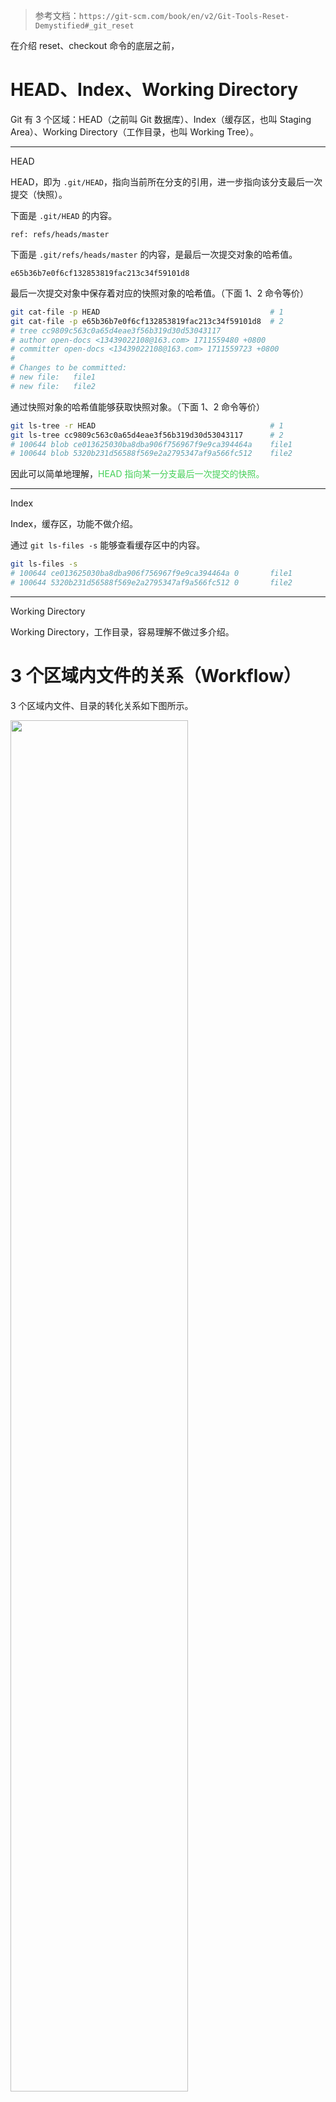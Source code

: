 
>参考文档：`https://git-scm.com/book/en/v2/Git-Tools-Reset-Demystified#_git_reset`

在介绍 reset、checkout 命令的底层之前，

# HEAD、Index、Working Directory

Git 有 3 个区域：HEAD（之前叫 Git 数据库）、Index（缓存区，也叫 Staging Area）、Working Directory（工作目录，也叫 Working Tree）。

---
HEAD

HEAD，即为 `.git/HEAD`，指向当前所在分支的引用，进一步指向该分支最后一次提交（快照）。

下面是 `.git/HEAD` 的内容。 
```text
ref: refs/heads/master
```
下面是 `.git/refs/heads/master` 的内容，是最后一次提交对象的哈希值。
```test
e65b36b7e0f6cf132853819fac213c34f59101d8
```
最后一次提交对象中保存着对应的快照对象的哈希值。（下面 1、2 命令等价）
```bash
git cat-file -p HEAD                                      # 1
git cat-file -p e65b36b7e0f6cf132853819fac213c34f59101d8  # 2
# tree cc9809c563c0a65d4eae3f56b319d30d53043117
# author open-docs <13439022108@163.com> 1711559480 +0800
# committer open-docs <13439022108@163.com> 1711559723 +0800
# 
# Changes to be committed:
# new file:   file1
# new file:   file2
```
通过快照对象的哈希值能够获取快照对象。（下面 1、2 命令等价）
```bash
git ls-tree -r HEAD                                       # 1
git ls-tree cc9809c563c0a65d4eae3f56b319d30d53043117      # 2
# 100644 blob ce013625030ba8dba906f756967f9e9ca394464a    file1
# 100644 blob 5320b231d56588f569e2a2795347af9a566fc512    file2
```

因此可以简单地理解，<font color=44cf57>HEAD 指向某一分支最后一次提交的快照。</font>

---
Index

Index，缓存区，功能不做介绍。

通过 `git ls-files -s` 能够查看缓存区中的内容。
```bash
git ls-files -s
# 100644 ce013625030ba8dba906f756967f9e9ca394464a 0       file1
# 100644 5320b231d56588f569e2a2795347af9a566fc512 0       file2
```

---
Working Directory

Working Directory，工作目录，容易理解不做过多介绍。


# 3 个区域内文件的关系（Workflow）

3 个区域内文件、目录的转化关系如下图所示。

<img src="D:\NoteWithVersionControl\doc-git\7、八股与使用 -- Git tools\PIC\Pasted image 20240328021017.png" width=75%/>

下面通过一个案例来理解。

）初始有一个没有Git控制的目录，初始化为 Git 仓库，其中包含一个文件 file.txt（版本记为 v1，用蓝色表示）。

HEAD 指向分支 master 的引用（即 HEAD 中的内容为 ref: refs/heads/master）

因为该分支没有提交，所以该引用没有指向任何提交对象。（即 refs/heads/master 中的内容为空）

<img src="D:\NoteWithVersionControl\doc-git\7、八股与使用 -- Git tools\PIC\Pasted image 20240328021327.png" width=50%/>

）依次执行 git add、git commit，执行第一次提交。

<center class = "half"><img src="D:\NoteWithVersionControl\doc-git\7、八股与使用 -- Git tools\PIC\Pasted image 20240328021802.png" width=50%/><img src="D:\NoteWithVersionControl\doc-git\7、八股与使用 -- Git tools\PIC\Pasted image 20240328021950.png" width=48.7%/></center>

此时 `refs/heads/master` 中提交对象指向的快照对象的hash值为 eb43bf8。

）修改 file.txt（版本记为 v2，用红色表示），再依次执行 git add、git commit。
<figure class="third"> <img src="D:\NoteWithVersionControl\doc-git\7、八股与使用 -- Git tools\PIC\Pasted image 20240328022536.png" width=32%/> <img src="D:\NoteWithVersionControl\doc-git\7、八股与使用 -- Git tools\PIC\Pasted image 20240328022702.png" width=32%/> <img src="D:\NoteWithVersionControl\doc-git\7、八股与使用 -- Git tools\PIC\Pasted image 20240328022731.png" width=32%/> </figure>
此时 `refs/heads/master` 中提交对象指向的快照对象的hash值为 9e5e6a4（发生了变化）。

）再次修改 file.txt（版本记为 v3，用黄色表示），再依次执行 git add、git commit。

<img src="D:\NoteWithVersionControl\doc-git\7、八股与使用 -- Git tools\PIC\Pasted image 20240328022923.png" width=60%/>

此时 `refs/heads/master` 中提交对象指向的快照对象的hash值为 38eb946（再次发生了变化）。

需要注意的是，HEAD 中的内容一直是 ref: refs/heads/master，变换的是 refs/heads/master 中的内容（即提交对象的哈希值）。


# reset

下面介绍 reset 命令的流程，分为 3 步：
- 移动 HEAD（更准确地说是修改分支引用的指向，仍然处于 master 分支）（--soft 选项，完成这一步停止）
- 反向更新 Index（--mixed 选项，完成这一步停止，也是默认项）
- 反向更新 Working Directory（--hard 选项，完成所有 3 步）

需要注意的是，--hard 是非常危险的选项，因为前 2 步可以简单地反向操作恢复。如果 Working Directory 中的内容没有在 Git 数据库中保存，--hard 选项会让 Working Directory 中原有的内容丢失。

---
修改分支引用的指向，快照对象发生变化。

执行 `git reset 9e5e6a4`，refs/heads/master 的内容不再是指向哈希值38eb946快照对象的提交对象哈希值，而变为指向 哈希值9e5e6a4快照对象的提交对象哈希值。  

<img src="D:\NoteWithVersionControl\doc-git\7、八股与使用 -- Git tools\PIC\Pasted image 20240328023840.png" width=60%/>

---

反向更新 Index

<img src="D:\NoteWithVersionControl\doc-git\7、八股与使用 -- Git tools\PIC\Pasted image 20240328024354.png" width=60%/>

---
反向更新 Working Directory。 

<img src="D:\NoteWithVersionControl\doc-git\7、八股与使用 -- Git tools\PIC\Pasted image 20240328024800.png" width=60%/>


# reset 传递路径参数

当向 git reset 传递路径（文件）时，reset 会跳过第 1 步，然后将第 2、3 步的作用范围限制在给定的文件内。

---
）下面来解释 `git reset HEAD <file>` 为什么能撤销添加文件到缓存区。

`git reset HEAD <file>` 等价于 `git reset --mixed HEAD <file>`、`git reset <file>`，结果如下。

<img src="D:\NoteWithVersionControl\doc-git\7、八股与使用 -- Git tools\PIC\Pasted image 20240328025503.png" width=60%/>

---
）git reset 也有只更新 Index 的作用。

执行 `git reset eb43bf file.txt`

<img src="D:\NoteWithVersionControl\doc-git\7、八股与使用 -- Git tools\PIC\Pasted image 20240328025955.png" width=60%/>

---
）git reset 也有压缩提交历史的作用。

假设有如下的提交历史，如果 9e5e6a4 只是中间提交，可以删除的话，可以利用 git reset 完成压缩的效果。
<img src="D:\NoteWithVersionControl\doc-git\7、八股与使用 -- Git tools\PIC\Pasted image 20240328030203.png" width=60%/>

执行 `git reset --soft HEAD~2`，3 个区域、master 指向变化如下。
<img src="D:\NoteWithVersionControl\doc-git\7、八股与使用 -- Git tools\PIC\Pasted image 20240328030342.png" width=60%/>
执行提交。
<img src="D:\NoteWithVersionControl\doc-git\7、八股与使用 -- Git tools\PIC\Pasted image 20240328030537.png" width=60%/>

# checkout 与 reset 的区别

checkout 与 reset 在传递路径（文件）时没有区别，主要区别在于没有传递路径（文件）。下面介绍在没有传递路径（文件）时，checkout 与 reset 的区别。

没有传递路径（文件）时，`git checkout [branch]` 功能有点类似 `git reset --hard [branch]`，主要有 2 个方面的区别。

）

First, unlike `reset --hard`, `checkout` is working-directory safe; it will check to make sure it’s not blowing away files that have changes to them. Actually, it’s a bit smarter than that — it tries to do a trivial merge in the working directory, so all of the files you _haven’t_ changed will be updated. `reset --hard`, on the other hand, will simply replace everything across the board without checking.


）checkout 更新 HEAD，而 reset 不更新 HEAD

通过一个例子进行说明，现有2个分支（master、develop），目前在 develop 分支。

`git reset master`：不更改 HEAD 内容（即目前所在分支仍然为 develop），仅更改 `refs/heads/develop` 的内容为  `refs/heads/master` 的内容。

`git checkout master`：更改 HEAD 内容从 `ref: refs/heads/develop` 为 `ref: refs/heads/master`（所在分支发生变化），不更改 `refs/heads/develop`、 `refs/heads/master` 的内容。

<img src="D:\NoteWithVersionControl\doc-git\7、八股与使用 -- Git tools\PIC\Pasted image 20240328031015.png" width=60%/>

